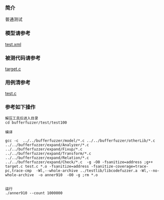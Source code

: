 ### 简介
普通测试

### 模型请参考  
[test.xml](../test/test100/test.xml)

### 被测代码请参考  

[target.c](../test/test100/target.c)


### 用例清参考  
[test.c](../test/test100/test.c)



### 参考如下操作

```
解压工具后进入目录
cd bufferfuzzer/test/test100

编译

gcc -c  ../../bufferfuzzer/model/*.c ../../bufferfuzzer/otherLib/*.c ../../bufferfuzzer/expand/Analyzer/*.c  ../../bufferfuzzer/expand/Fixup/*.c  ../../bufferfuzzer/expand/Transform/*.c ../../bufferfuzzer/expand/Relation/*.c  ../../bufferfuzzer/expand/Check/*.c  -g -O0 -fsanitize=address ;g++ target.c test.c *.o -fsanitize=address -fsanitize-coverage=trace-pc,trace-cmp  -Wl,--whole-archive ../testlib/libcodefuzzer.a -Wl,--no-whole-archive  -o anner910  -O0 -g ;rm *.o


运行
./anner910 --count 1000000
```
